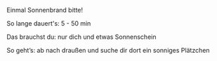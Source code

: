 Einmal Sonnenbrand bitte!

So lange dauert's: 5 - 50 min

Das brauchst du: nur dich und etwas Sonnenschein

So geht’s: ab nach draußen und suche dir dort ein sonniges Plätzchen
